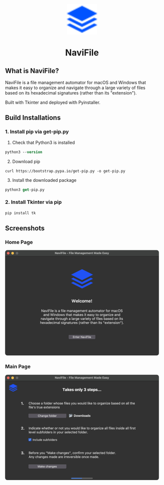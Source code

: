 <p align="center">
  <img alt="NaviFile" src="logo.svg" width="100px" />
  <h1 align="center">NaviFile</h1>
</p>

## What is NaviFile?
NaviFile is a file management automator for macOS and Windows that makes it easy to organize and navigate 
through a large variety of files based on its hexadecimal signatures (rather than its "extension").

Built with Tkinter and deployed with Pyinstaller.

## Build Installations

### 1. Install pip via get-pip.py

1. Check that Python3 is installed

```ps
python3 --version
```

2. Download pip

```
curl https://bootstrap.pypa.io/get-pip.py -o get-pip.py
```

3. Install the downloaded package

```ps
python3 get-pip.py
```

### 2. Install Tkinter via pip

```ps
pip install tk
```

## Screenshots

### Home Page
<img alt="NaviFile demo" src="home-demo.png"/>

### Main Page
<img alt="NaviFile demo" src="main-demo.png"/>

